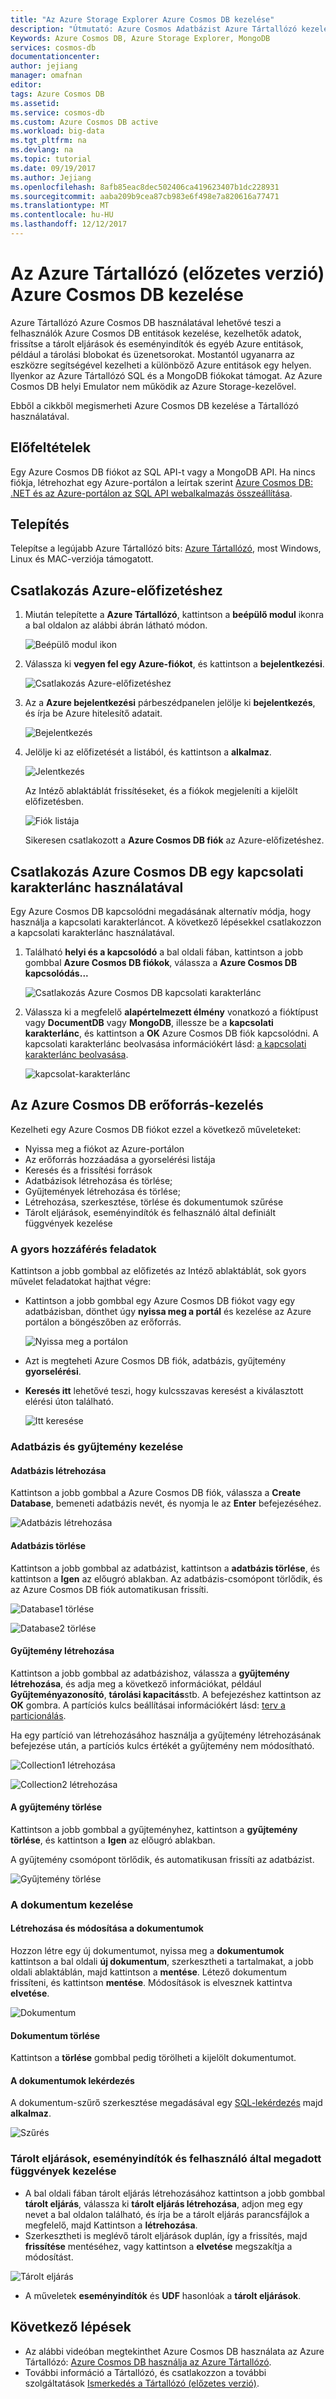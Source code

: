 ```yaml
---
title: "Az Azure Storage Explorer Azure Cosmos DB kezelése"
description: "Útmutató: Azure Cosmos Adatbázist Azure Tártallózó kezelése."
Keywords: Azure Cosmos DB, Azure Storage Explorer, MongoDB
services: cosmos-db
documentationcenter: 
author: jejiang
manager: omafnan
editor: 
tags: Azure Cosmos DB
ms.assetid: 
ms.service: cosmos-db
ms.custom: Azure Cosmos DB active
ms.workload: big-data
ms.tgt_pltfrm: na
ms.devlang: na
ms.topic: tutorial
ms.date: 09/19/2017
ms.author: Jejiang
ms.openlocfilehash: 8afb85eac8dec502406ca419623407b1dc228931
ms.sourcegitcommit: aaba209b9cea87cb983e6f498e7a820616a77471
ms.translationtype: MT
ms.contentlocale: hu-HU
ms.lasthandoff: 12/12/2017
---
```

# <a name="manage-azure-cosmos-db-in-azure-storage-explorer-preview"></a>Az Azure Tártallózó (előzetes verzió) Azure Cosmos DB kezelése

Azure Tártallózó Azure Cosmos DB használatával lehetővé teszi a felhasználók Azure Cosmos DB entitások kezelése, kezelhetők adatok, frissítse a tárolt eljárások és eseményindítók és egyéb Azure entitások, például a tárolási blobokat és üzenetsorokat. Mostantól ugyanarra az eszközre segítségével kezelheti a különböző Azure entitások egy helyen. Ilyenkor az Azure Tártallózó SQL és a MongoDB fiókokat támogat. Az Azure Cosmos DB helyi Emulator nem működik az Azure Storage-kezelővel. 

Ebből a cikkből megismerheti Azure Cosmos DB kezelése a Tártallózó használatával.


## <a name="prerequisites"></a>Előfeltételek

Egy Azure Cosmos DB fiókot az SQL API-t vagy a MongoDB API. Ha nincs fiókja, létrehozhat egy Azure-portálon a leírtak szerint [Azure Cosmos DB: .NET és az Azure-portálon az SQL API webalkalmazás összeállítása](create-documentdb-dotnet.md).

## <a name="installation"></a>Telepítés

Telepítse a legújabb Azure Tártallózó bits: [Azure Tártallózó](https://azure.microsoft.com/features/storage-explorer/), most Windows, Linux és MAC-verziója támogatott.

## <a name="connect-to-an-azure-subscription"></a>Csatlakozás Azure-előfizetéshez

1. Miután telepítette a **Azure Tártallózó**, kattintson a **beépülő modul** ikonra a bal oldalon az alábbi ábrán látható módon.
       
   ![Beépülő modul ikon](./media/tutorial-documentdb-and-mongodb-in-storage-explorer/plug-in-icon.png)
 
2. Válassza ki **vegyen fel egy Azure-fiókot**, és kattintson a **bejelentkezési**.

   ![Csatlakozás Azure-előfizetéshez](./media/tutorial-documentdb-and-mongodb-in-storage-explorer/connect-to-azure-subscription.png)

2. Az a **Azure bejelentkezési** párbeszédpanelen jelölje ki **bejelentkezés**, és írja be Azure hitelesítő adatait.

    ![Bejelentkezés](./media/tutorial-documentdb-and-mongodb-in-storage-explorer/sign-in.png)

3. Jelölje ki az előfizetését a listából, és kattintson a **alkalmaz**.

    ![Jelentkezés](./media/tutorial-documentdb-and-mongodb-in-storage-explorer/apply-subscription.png)

    Az Intéző ablaktáblát frissítéseket, és a fiókok megjeleníti a kijelölt előfizetésben.

    ![Fiók listája](./media/tutorial-documentdb-and-mongodb-in-storage-explorer/account-list.png)

    Sikeresen csatlakozott a **Azure Cosmos DB fiók** az Azure-előfizetéshez.

## <a name="connect-to-azure-cosmos-db-by-using-a-connection-string"></a>Csatlakozás Azure Cosmos DB egy kapcsolati karakterlánc használatával

Egy Azure Cosmos DB kapcsolódni megadásának alternatív módja, hogy használja a kapcsolati karakterláncot. A következő lépésekkel csatlakozzon a kapcsolati karakterlánc használatával.

1. Található **helyi és a kapcsolódó** a bal oldali fában, kattintson a jobb gombbal **Azure Cosmos DB fiókok**, válassza a **Azure Cosmos DB kapcsolódás...**

    ![Csatlakozás Azure Cosmos DB kapcsolati karakterlánc](./media/tutorial-documentdb-and-mongodb-in-storage-explorer/connect-to-db-by-connection-string.png)

2. Válassza ki a megfelelő **alapértelmezett élmény** vonatkozó a fióktípust vagy **DocumentDB** vagy **MongoDB**, illessze be a **kapcsolati karakterlánc**, és kattintson a **OK** Azure Cosmos DB fiók kapcsolódni. A kapcsolati karakterlánc beolvasása információkért lásd: [a kapcsolati karakterlánc beolvasása](https://docs.microsoft.com/azure/cosmos-db/manage-account#get-the--connection-string).

    ![kapcsolat-karakterlánc](./media/tutorial-documentdb-and-mongodb-in-storage-explorer/connection-string.png)

## <a name="azure-cosmos-db-resource-management"></a>Az Azure Cosmos DB erőforrás-kezelés

Kezelheti egy Azure Cosmos DB fiókot ezzel a következő műveleteket:
* Nyissa meg a fiókot az Azure-portálon
* Az erőforrás hozzáadása a gyorselérési listája
* Keresés és a frissítési források
* Adatbázisok létrehozása és törlése;
* Gyűjtemények létrehozása és törlése;
* Létrehozása, szerkesztése, törlése és dokumentumok szűrése
* Tárolt eljárások, eseményindítók és felhasználó által definiált függvények kezelése

### <a name="quick-access-tasks"></a>A gyors hozzáférés feladatok

Kattintson a jobb gombbal az előfizetés az Intéző ablaktáblát, sok gyors művelet feladatokat hajthat végre:

* Kattintson a jobb gombbal egy Azure Cosmos DB fiókot vagy egy adatbázisban, dönthet úgy **nyissa meg a portál** és kezelése az Azure portálon a böngészőben az erőforrás.

     ![Nyissa meg a portálon](./media/tutorial-documentdb-and-mongodb-in-storage-explorer/open-in-portal.png)

* Azt is megteheti Azure Cosmos DB fiók, adatbázis, gyűjtemény **gyorselérési**.
* **Keresés itt** lehetővé teszi, hogy kulcsszavas keresést a kiválasztott elérési úton található.

    ![Itt keresése](./media/tutorial-documentdb-and-mongodb-in-storage-explorer/search-from-here.png) 

### <a name="database-and-collection-management"></a>Adatbázis és gyűjtemény kezelése
#### <a name="create-a-database"></a>Adatbázis létrehozása 
Kattintson a jobb gombbal a Azure Cosmos DB fiók, válassza a **Create Database**, bemeneti adatbázis nevét, és nyomja le az **Enter** befejezéséhez.

![Adatbázis létrehozása](./media/tutorial-documentdb-and-mongodb-in-storage-explorer/create-database.png) 

#### <a name="delete-a-database"></a>Adatbázis törlése
Kattintson a jobb gombbal az adatbázist, kattintson a **adatbázis törlése**, és kattintson a **Igen** az előugró ablakban. Az adatbázis-csomópont törlődik, és az Azure Cosmos DB fiók automatikusan frissíti.

![Database1 törlése](./media/tutorial-documentdb-and-mongodb-in-storage-explorer/delete-database1.png)  

![Database2 törlése](./media/tutorial-documentdb-and-mongodb-in-storage-explorer/delete-database2.png) 

#### <a name="create-a-collection"></a>Gyűjtemény létrehozása
Kattintson a jobb gombbal az adatbázishoz, válassza a **gyűjtemény létrehozása**, és adja meg a következő információkat, például **Gyűjteményazonosító**, **tárolási kapacitás**stb. A befejezéshez kattintson az **OK** gombra. A partíciós kulcs beállításai információkért lásd: [terv a particionálás](partition-data.md#designing-for-partitioning).

Ha egy partíció van létrehozásához használja a gyűjtemény létrehozásának befejezése után, a partíciós kulcs értékét a gyűjtemény nem módosítható.

![Collection1 létrehozása](./media/tutorial-documentdb-and-mongodb-in-storage-explorer/create-collection.png)

![Collection2 létrehozása](./media/tutorial-documentdb-and-mongodb-in-storage-explorer/create-collection2.png) 

#### <a name="delete-a-collection"></a>A gyűjtemény törlése
Kattintson a jobb gombbal a gyűjteményhez, kattintson a **gyűjtemény törlése**, és kattintson a **Igen** az előugró ablakban. 

A gyűjtemény csomópont törlődik, és automatikusan frissíti az adatbázist.  

![Gyűjtemény törlése](./media/tutorial-documentdb-and-mongodb-in-storage-explorer/delete-collection.png) 

### <a name="document-management"></a>A dokumentum kezelése

#### <a name="create-and-modify-documents"></a>Létrehozása és módosítása a dokumentumok
Hozzon létre egy új dokumentumot, nyissa meg a **dokumentumok** kattintson a bal oldali **új dokumentum**, szerkesztheti a tartalmakat, a jobb oldali ablaktáblán, majd kattintson a **mentése**. Létező dokumentum frissíteni, és kattintson **mentése**. Módosítások is elvesznek kattintva **elvetése**.

![Dokumentum](./media/tutorial-documentdb-and-mongodb-in-storage-explorer/document.png)

#### <a name="delete-a-document"></a>Dokumentum törlése
Kattintson a **törlése** gombbal pedig törölheti a kijelölt dokumentumot.
#### <a name="query-for-documents"></a>A dokumentumok lekérdezés
A dokumentum-szűrő szerkesztése megadásával egy [SQL-lekérdezés](documentdb-sql-query.md) majd **alkalmaz**.

![Szűrés](./media/tutorial-documentdb-and-mongodb-in-storage-explorer/filter.png)

### <a name="manage-stored-procedures-triggers-and-udfs"></a>Tárolt eljárások, eseményindítók és felhasználó által megadott függvények kezelése
* A bal oldali fában tárolt eljárás létrehozásához kattintson a jobb gombbal **tárolt eljárás**, válassza ki **tárolt eljárás létrehozása**, adjon meg egy nevet a bal oldalon található, és írja be a tárolt eljárás parancsfájlok a megfelelő, majd Kattintson a **létrehozása**. 
* Szerkesztheti is meglévő tárolt eljárások duplán, így a frissítés, majd **frissítése** mentéséhez, vagy kattintson a **elvetése** megszakítja a módosítást.

![Tárolt eljárás](./media/tutorial-documentdb-and-mongodb-in-storage-explorer/stored-procedure.png)

* A műveletek **eseményindítók** és **UDF** hasonlóak a **tárolt eljárások**.

## <a name="next-steps"></a>Következő lépések

* Az alábbi videóban megtekinthet Azure Cosmos DB használata az Azure Tártallózó: [Azure Cosmos DB használja az Azure Tártallózó](https://www.youtube.com/watch?v=iNIbg1DLgWo&feature=youtu.be).
* További információ a Tártallózó, és csatlakozzon a további szolgáltatások [Ismerkedés a Tártallózó (előzetes verzió)](https://docs.microsoft.com/azure/vs-azure-tools-storage-manage-with-storage-explorer).

